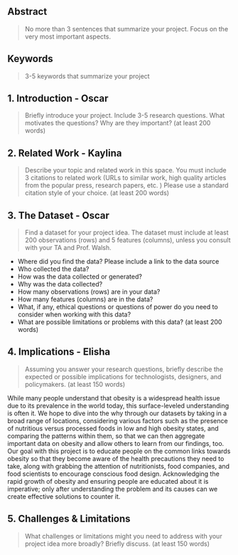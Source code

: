 ## Abstract

> No more than 3 sentences that summarize your project. Focus on the very most important aspects. 

## Keywords
> 3-5 keywords that summarize your project

## 1. Introduction  - Oscar
> Briefly introduce your project. Include 3-5 research questions. What motivates the questions? Why are they important? (at least 200 words) 

## 2. Related Work  - Kaylina 
> Describe your topic and related work in this space. You must include 3 citations to related work (URLs to similar work, high quality articles from the popular press, research papers, etc. ) Please use a standard citation style of your choice. (at least 200 words)

## 3. The Dataset - Oscar
> Find a dataset for your project idea. The dataset must include at least 200 observations (rows) and 5 features (columns), unless you consult with your TA and Prof. Walsh.
* Where did you find the data? Please include a link to the data source
* Who collected the data?
* How was the data collected or generated?
* Why was the data collected?
* How many observations (rows) are in your data?
* How many features (columns) are in the data?
* What, if any, ethical questions or questions of power do you need to consider when working with this data?
* What are possible limitations or problems with this data? (at least 200 words)

## 4. Implications - Elisha
> Assuming you answer your research questions, briefly describe the expected or possible implications for technologists, designers, and policymakers. (at least 150 words)

While many people understand that obesity is a widespread health issue due to its prevalence in the world today, this surface-leveled understanding is often it. We hope to dive into the why through our datasets by taking in a broad range of locations, considering various factors such as the presence of nutritious versus processed foods in low and high obesity states, and comparing the patterns within them, so that we can then aggregate important data on obesity and allow others to learn from our findings, too. Our goal with this project is to educate people on the common links towards obesity so that they become aware of the health precautions they need to take, along with grabbing the attention of nutritionists, food companies, and food scientists to encourage conscious food design. Acknowledging the rapid growth of obesity and ensuring people are educated about it is imperative; only after understanding the problem and its causes can we create effective solutions to counter it.

## 5. Challenges & Limitations  
> What challenges or limitations might you need to address with your project idea more broadly? Briefly discuss. (at least 150 words)